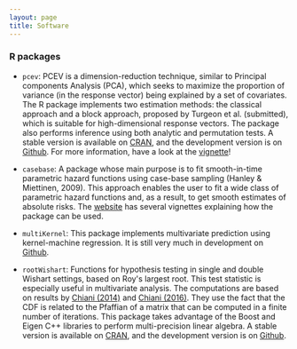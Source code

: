 ```yaml
---
layout: page
title: Software
---
```


### R packages

 - ```pcev```: PCEV is a dimension-reduction technique, similar to Principal components Analysis (PCA), which seeks to maximize the proportion of variance (in the response vector) being explained by a set of covariates. The R package implements two estimation methods: the classical approach and a block approach, proposed by Turgeon et al. (submitted), which is suitable for high-dimensional response vectors. The package also performs inference using both analytic and permutation tests. A stable version is available on [CRAN](https://cran.r-project.org/package=pcev), and the development version is on [Github](https://github.com/GreenwoodLab/pcev). For more information, have a look at the [vignette](https://cran.r-project.org/web/packages/pcev/vignettes/pcev.pdf)!

 - ```casebase```: A package whose main purpose is to fit smooth-in-time parametric hazard functions using case-base sampling (Hanley & Miettinen, 2009). This approach enables the user to fit a wide class of parametric hazard functions and, as a result, to get smooth estimates of absolute risks. The [website](http://sahirbhatnagar.com/casebase/) has several vignettes explaining how the package can be used.

 - ```multiKernel```: This package implements multivariate prediction using kernel-machine regression. It is still very much in development on [Github](https://github.com/turgeonmaxime/multiKernel).
 
 - ```rootWishart```: Functions for hypothesis testing in single and double Wishart settings, based on Roy's largest root. This test statistic is especially useful in multivariate analysis. The computations are based on results by [Chiani (2014)](http://dx.doi.org/10.1016/j.jmva.2014.04.002) and [Chiani (2016)](http://dx.doi.org/10.1016/j.jmva.2015.10.007). They use the fact that the CDF is related to the Pfaffian of a matrix that can be computed in a finite number of iterations. This package takes advantage of the Boost and Eigen C++ libraries to perform multi-precision linear algebra. A stable version is available on [CRAN](https://cran.r-project.org/package=rootWishart), and the development version is on [Github](https://github.com/turgeonmaxime/rootWishart).
